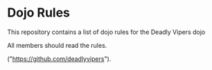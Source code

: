 Dojo Rules
==========

This repository contains a list of dojo rules for the Deadly Vipers dojo

All members should read the rules.

("https://github.com/deadlyvipers").
